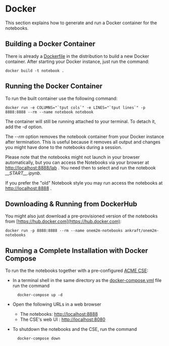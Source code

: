 # Docker
This section explains how to generate and run a Docker container for the notebooks.

## Building a Docker Container

There is already a [Dockerfile](Dockerfile) in the distribution to build a new Docker container. After starting your Docker instance, just run the command:

	docker build -t notebook .

## Running the Docker Container

To run the built container use the following command:

	docker run -e COLUMNS="`tput cols`" -e LINES="`tput lines`" -p 8888:8888 --rm --name notebook notebook

The container will still be running attached to your terminal. To detach it, add the *-d* option. 

The *--rm* option removes the notebook container from your Docker instance after termination. This is useful because it removes all output and changes you might have done to the notebooks during a session.

Please note that the notebooks might not launch in your browser automatically, but you can access the Notebooks via your browser at [http://localhost:8888/lab](http://localhost:8888/lab) . You need then to select and run the notebook *\_\_START\_\_.ipynb*.

If you prefer the "old" Notebook style you may run access the notebooks at [http://localhost:8888](http://localhost:8888) .



## Downloading & Running from DockerHub

You might also just download a pre-provisioned version of the notebooks from [https://hub.docker.com](https://hub.docker.com):

	docker run -p 8888:8888 --rm --name onem2m-notebooks ankraft/onem2m-notebooks

## Running a Complete Installation with Docker Compose
To run the the notebooks together with a pre-configured [ACME CSE](https://github.com/ankraft/ACME-oneM2M-CSE):

- In a terminal shell in the same directory as the [docker-compose.yml](docker-compose.yml) file run the command 

		docker-compose up -d

- Open the following URLs in a web browser
	- The notebooks: [http://localhost:8888](http://localhost:8888)
	- The CSE's web UI : [http://localhost:8080](http://localhost:8080)
- To shutdown the notebooks and the CSE,  run the command

		docker-compose down

